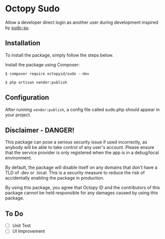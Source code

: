 # Octopy Sudo
Allow a developer direct login as another user during development inspired by [sudo-su](https://github.com/viacreative/sudo-su).

## Installation
To install the package, simply follow the steps below.

Install the package using Composer:

```
$ composer require octopyid/sudo --dev

$ php artisan vendor:publish
```

## Configuration
After running `vendor:publish`, a config file called sudo.php should appear in your project.

## Disclaimer - DANGER!
This package can pose a serious security issue if used incorrectly, as anybody will be able to take control of any user's account. Please ensure that the service provider is only registered when the app is in a debug/local environment.

By default, the package will disable itself on any domains that don't have a TLD of .dev or .local. This is a security measure to reduce the risk of accidentally enabling the package in production.

By using this package, you agree that Octopy ID and the contributors of this package cannot be held responsible for any damages caused by using this package.

## To Do
- [ ] Unit Test
- [ ] UI Improvement
